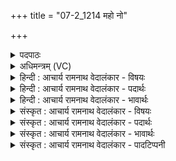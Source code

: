 +++
title = "07-2_1214 महो नो"

+++
<details><summary>पदपाठः</summary>

म꣡हः꣢꣯। नः꣣। रायः꣢। आ। भ꣣र। प꣡व꣢꣯मान। ज꣡हि꣢। मृ꣡धः꣢꣯। रा꣡स्व꣢꣯। इ꣣न्दो। वीर꣡व꣢त्। य꣡शः꣢꣯। १२१४।
</details>

<details><summary>अधिमन्त्रम् (VC)</summary>

- पवमानः सोमः
- अहमीयुराङ्गिरसः
- गायत्री
- षड्जः
</details>

<details><summary>हिन्दी : आचार्य रामनाथ वेदालंकार - विषयः</summary>

अगले मन्त्र में परमात्मा तथा वीर मनुष्य से प्रार्थना की गयी है।
</details>

<details><summary>हिन्दी : आचार्य रामनाथ वेदालंकार - पदार्थः</summary>

पदार्थान्वयभाषाः -  हे (पवमान) क्रियाशील परमात्मन् वा वीर मनुष्य ! आप (नः) हमारे लिए (महः रायः) महान् धनों को (आ भर) लाओ, (मृधः) हिंसक शत्रुओं को (जहि) विनष्ट करो। हे (इन्दो) तेज से प्रदीप्त परमात्मन् वा वीर मनुष्य ! आप (वीरवत् यशः) वीरों जैसा यश (रास्व) हमें प्रदान करो ॥२॥
</details>

<details><summary>हिन्दी : आचार्य रामनाथ वेदालंकार - भावार्थः</summary>

भावार्थभाषाः -  संसार में परमात्मा की कृपा को प्राप्त वीर मनुष्य ही धन,धान्य और कीर्ति के सुखों को भोगने तथा भुगाने में और शत्रुओं को जीतने में समर्थ होते हैं ॥२॥
</details>

<details><summary>संस्कृत : आचार्य रामनाथ वेदालंकार - विषयः</summary>

अथ परमात्मानं वीरं जनं च प्रार्थयते।
</details>

<details><summary>संस्कृत : आचार्य रामनाथ वेदालंकार - पदार्थः</summary>

पदार्थान्वयभाषाः -  हे (पवमान) क्रियाशील परमात्मन् वीर मनुष्य वा ![पवते गतिकर्मा। निघं० २।१४।]त्वम् (नः) अस्मभ्यम् (महः रायः) महान्ति धनानि (आ भर) आहर, (मृधः) हिंसकान् शत्रून् (जहि) विनाशय। हे (इन्दो) तेजसा देदीप्त परमात्मन् वीर मानव वा ! (वीरवद् यशः) वीरसदृशीं कीर्तिम् (रास्व) अस्मभ्यं प्रयच्छ।[रा दाने अदादिः,आत्मनेपदं छान्दसम्]॥२॥
</details>

<details><summary>संस्कृत : आचार्य रामनाथ वेदालंकार - भावार्थः</summary>

भावार्थभाषाः -  जगति परमात्मकृपावन्तो वीरा एव धनधान्यकीर्तिसुखानि भोक्तुं भोजयितुं च शत्रून् विजेतुं च क्षमन्ते ॥२॥
</details>

<details><summary>संस्कृत : आचार्य रामनाथ वेदालंकार - पादटिप्पनी</summary>

टिप्पणी:   १. ऋ० ९।६१।२६।
</details>